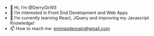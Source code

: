 - 👋 Hi, I’m @DerryGirl93
- 👀 I’m interested in Front End Development and Web Apps
- 🌱 I’m currently learning React, JQuery and improving my Javascript Knowledge!
- 📫 How to reach me: emmaodeorain@gmail.com

<!---
DerryGirl93/DerryGirl93 is a ✨ special ✨ repository because its `README.md` (this file) appears on your GitHub profile.
You can click the Preview link to take a look at your changes.
--->
